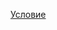 [Условие](https://github.com/KanopusSTR/ITMO-TranslationMethods/blob/main/MT2/02-recursive-parsing.pdf)
